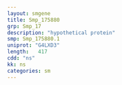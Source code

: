 ```yaml
---
layout: smgene
title: Smp_175880
grp: Smp_17
description: "hypothetical protein"
smp: Smp_175880.1
uniprot: "G4LXD3"
length:   417
cdd: "ns"
kk: ns
categories: sm
---
```

